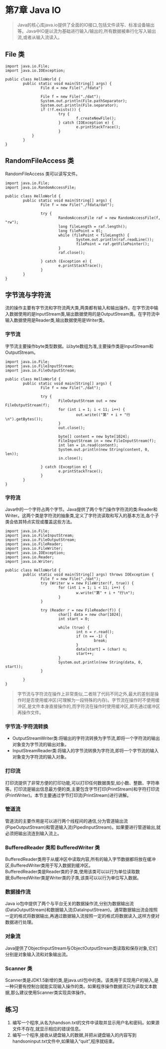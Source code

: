 # 第7章 Java IO

>Java的核心库java.io提供了全面的IO接口,包括文件读写、标准设备输出等。Java中IO是以流为基础进行输入/输出的,所有数据被串行化写入输出流,或者从输入流读入。

## File 类
```
import java.io.File;
import java.io.IOException;

public class HelloWorld {
        public static void main(String[] args) {
                File d = new File("./fdata")
                
                File f = new File("./dat");
                System.out.println(File.pathSeparator);
                System.out.println(File.separator);
                if (!f.exists()) {
                        try {
                                f.createNewFile();
                        } catch (IOException e) {                                
                                e.printStackTrace();
                        }
            }
        }
}
```

## RandomFileAccess 类
RandomFileAccess 类可以读写文件。
```
import java.io.File;
import java.io.RandomAccessFile;

public class HelloWorld {
        public static void main(String[] args) {
                File f = new File("./fdata/dat");

                try {
                        RandomAccessFile raf = new RandomAccessFile(f, "rw");
                        long fileLength = raf.length();
                        long filePoint = 0l;
                        while (filePoint < fileLength) {
                                System.out.println(raf.readLine());
                                filePoint = raf.getFilePointer();
                        }
                        raf.close();

                } catch (Exception e) {
                        e.printStackTrace();
                }
        }
}
```

## 字节流与字符流
流的操作主要有字节流和字符流两大类,两类都有输入和输出操作。在字节流中输入数据使用的是InputStream类,输出数据使用的是OutputStream类。在字符流中输入数据使用是Reader类,输出数据使用是Writer类。

### 字节流
字节流主要操作byte类型数据。以byte数组为准,主要操作类是InputStream和OutputStream。
```
import java.io.File;
import java.io.FileInputStream;
import java.io.FileOutputStream;

public class HelloWorld {
        public static void main(String[] args) {
                File f = new File("./dat");

                try {
                        FileOutputStream out = new FileOutputStream(f);
                        for (int i = 1; i < 11; i++) {
                                out.write(("第" + i + "行\n").getBytes());
                        }
                        out.close();

                        byte[] content = new byte[1024];
                        FileInputStream in = new FileInputStream(f);
                        int len = in.read(content);
                        System.out.println(new String(content, 0, len));
                        in.close();

                } catch (Exception e) {
                        e.printStackTrace();
                }
        }
}
```

### 字符流
Java中的一个字符占两个字节。Java提供了两个专门操作字符流的类:Reader和Writer。这两个类是字符流的抽象类,定义了字符流读取和写入的基本方法,各个子类会依其特点实现或覆盖这些方法。
```
import java.io.File;
import java.io.FileInputStream;
import java.io.FileOutputStream;
import java.io.FileReader;
import java.io.FileWriter;
import java.io.IOException;
import java.io.Reader;
import java.io.Writer;

public class HelloWorld {
        public static void main(String[] args) throws IOException {
                File f = new File("./dat");
                try (Writer w = new FileWriter(f, true)) {
                        for (int i = 1; i < 11; i++) {
                                w.write("第" + i + "行\n");
                        }
                }

                try (Reader r = new FileReader(f)) {
                        char[] data = new char[1024];
                        int start = 0;

                        while (true) {
                                int n = r.read();
                                if (n == -1) {
                                        break;
                                }
                                data[start] = (char) n;
                                start++;
                        }
                        System.out.println(new String(data, 0, start));
                }

        }
}
```
>字节流与字符流在操作上非常类似,二者除了代码不同之外,最大的差别是操作时是否使用缓冲区(可理解为一段特殊的内存)。字节流在操作时不使用缓冲区,是文件本身直接操作的,而字符流在操作时使用缓冲区,即先通过缓冲区再操作文件。

### 字节流-字符流转换
- OutputStreamWriter类:将输出的字符流转换为字节流,即将一个字符流的输出对象变为字节流的输出对象。
- InputStreamReader类:将输入的字节流转换为字符流,即将一个字节流的输入对象变为字符流的输入对象。

### 打印流
打印流提供了非常方便的打印功能,可以打印任何数据类型,如小数、整数、字符串等。打印流是输出信息最方便的类,主要包含字节打印(PrintStream)和字符打印流(PrintWriter)。本节主要通过字节打印流(PrintStream)进行讲解。

### 管道流
管道流的主要作用是可以进行两个线程间的通信,分为管道输出流(PipeOutputStream)和管道输入流(PipedInputStream)。如果要进行管道输出,就必须把输出流连到输入流上。

### BufferedReader 类和 BufferedWriter 类
BufferedReader类用于从缓冲区中读取内容,所有的输入字节数据都将放在缓冲区;BufferedWriter类用于写入数据到缓冲区。  
BufferedReader类是Reader类的子类,使用该类可以以行为单位读取数据;BufferedWriter类是Writer类的子类,该类可以以行为单位写入数据。

### 数据操作流
Java io包中提供了两个与平台无关的数据操作流,分别为数据输出流(DataOutputStream)和数据输入流(DataInputStream)。通常数据输出流会按照一定的格式将数据输出,再通过数据输入流按照一定的格式将数据读入,这样方便对数据进行处理。

### 对象流
Java提供了ObjectInputStream与ObjectOutputStream类读取和保存对象,它们分别是对象输入流和对象输出流。

### Scanner 类
Scanner类是JDK1.5新增的类,是java.util包中的类。该类用于实现用户的输入,是一种只要有控制台就能实现输入操作的类。如果程序操作数据流只为读取文本数据,那么建议使用Scanner类实现具体操作。

## 练习
1. 编写一个程序,从名为handson.txt的文件中读取并显示用户名和密码。如果源文件不存在,就显示相应的错误信息。
2. 编写一个程序,接收从键盘输入的数据,并把从键盘输入的内容写到handsoninput.txt文件中,如果输入“quit”,程序就结束。
